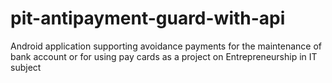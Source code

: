 # pit-antipayment-guard-with-api
Android application supporting avoidance payments for the maintenance of bank account or for using pay cards as a project on Entrepreneurship in IT subject
